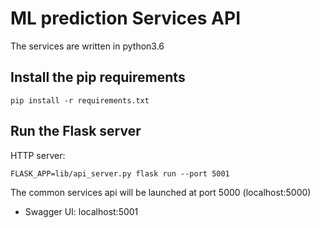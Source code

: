 # ML prediction Services API
The services are written in python3.6
## Install the pip requirements
```
pip install -r requirements.txt
```

## Run the Flask server
HTTP server:
```
FLASK_APP=lib/api_server.py flask run --port 5001
```

The common services api will be launched at port 5000 (localhost:5000)

 - Swagger UI: localhost:5001